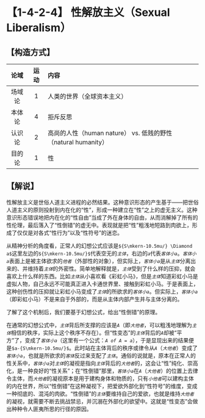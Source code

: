 # 【1-4-2-4】 性解放主义（Sexual Liberalism）
## 【构造方式】
| 论域 | 运动           | 内容 |
|:----:|:----------------:|:-----|
| 场域论   |1 | 人类的世界（全球资本主义）   |
| 本体论   | 4| 拒斥反思   |
| 认识论   | 2| 高尚的人性（human nature） vs. 低贱的野性（natural humanity） |
|目的论|1|性|

## 【解说】
性解放主义是世俗人道主义进程的必然结果。这种意识形态的产生基于——把世俗人道主义的原则投射到内在化的“性”，形成一种建立在“性”之上的虚无主义。这种意识形态错误地把内在化的“性自由”当成了外在身体的自由，从而消解掉了所有的性伦理，最后落入了“性倒错”的虚无中。表现就是把“性”粗浅地短路到肉欲上，形成了仅仅是对各式“性行为”以及“性符号”的迷恋。

从精神分析的角度看，正常人的幻想公式应该是<code>${S\mkern-10.5mu/} \Diamond a$</code>这里左边的<code>${S\mkern-10.5mu/}$</code>代表空无的<code>$主体$</code>，右边的<code>$a$</code>代表<code>$客体小a$</code>。<code>$客体小a$</code>表面上是被主体欲求的<code>$他者$</code>（外部性的对象），但实际上，<code>$客体小a$</code>是从<code>$主体$</code>分离出来的、并维持着<code>$主体$</code>的外密性。简单地解释就是，<code>$主体$</code>受到了什么样的压抑，就会喜欢上什么样的东西。比如<code>$主体$</code>从小喜欢看《彩虹小马》，但是<code>$主体$</code>知道彩虹小马是虚拟人物，自己永远不可能真正进入卡通世界里、接触到彩虹小马。于是表面上，这种创伤性的压抑就让彩虹小马变成了<code>$主体$</code>的所欲求的<code>$客体小a$</code>。但实际上，<code>$客体小a$</code>（即彩虹小马）不是来自于外部的，而是从主体内部产生并与主体分离的。

了解了这个机制后，我们要基于幻想公式，给出“性倒错”的原理。

在通常的幻想公式中，<code>$主体$</code>背后所支撑的应该是<code>$A$</code>（即<code>$大他者$</code>，可以粗浅地理解为<code>$主体$</code>相信的秩序，实际上这个秩序不存在）。但“性变态”的<code>$主体$</code>背后的<code>$A$</code>却被“平方”了，变成了<code>$客体小a$</code>（这里有一个公式：<code>$A\ of\ A=a$</code>），于是显现出来的结果便是<code>$a-{S\mkern-10.5mu/}$</code>。此时站在主体背后的秩序或律令从<code>$A$</code>（<code>$大他者$</code>）变成了<code>$客体小a$</code>，也就是所欲求的<code>$客体$</code>反过来支配了<code>$主体$</code>。通俗的说就是，原本在正常人的性关系中，<code>$客体小a$</code>对<code>$主体$</code>的凝视是指向<code>$主体$</code>背后的<code>$大他者$</code>的，这会让“性”纯化、崇高化，是一种良好的“性关系”；在“性倒错”那里，<code>$客体小a$</code>在<code>$A$</code>（<code>$大他者$</code>）的位置上去律令主体，而<code>$大他者$</code>的凝视原本是用于建构身体和物质的，只有<code>$小他者$</code>可以建构主体的内在世界，所以“性倒错”在这种凝视下，把爱欲外部化到“性符号”的维度，变成一种彻底的、混沌的肉欲。“性倒错”的<code>$主体$</code>要维持自己的爱欲，也就是维持<code>$大他者$</code>的凝视，就需要不断去挑战禁忌，并沉溺在外部化的欲望中。这就是“性变态”会做出种种令人匪夷所思的行径的原因。

